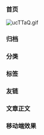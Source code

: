 ### 首页

![ucTTaQ.gif](https://s2.ax1x.com/2019/10/06/ucTTaQ.gif)

### 归档

### 分类


### 标签


### 友链


### 文章正文

### 移动端效果
